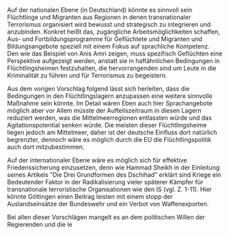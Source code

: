 Auf der nationalen Ebene (in Deutschland) könnte es sinnvoll sein Flüchtlinge und Migranten aus Regionen in denen transnationaler Terrorismus organisiert wird bewusst und strategisch zu integrieren und anzubinden. Konkret heißt das, zugängliche Arbeitsmöglichkeiten schaffen, Aus- und Fortbildungsprogramme für Geflüchtete und Migranten und Bildungsangebote speziell mit einem Fokus auf sprachliche Kompetenz. Den wie das Beispiel von Anis Amri zeigen, muss spezifisch Geflüchten eine Perspektive aufgezeigt werden, anstatt sie in haftähnlichen Bedingungen in Flüchtlingsheimen festzuhalten, die hervorrangenden sind um Leute in die Kriminalität zu führen und für Terrorismus zu begeistern.

Aus dem vorigen Vorschlag folgend lässt sich herleiten, dass die Bedingungen in den Flüchtlingslagern anzupassen eine weitere sinnvolle Maßnahme sein könnte. Im Detail wären Eben auch hier Sprachangebote möglich aber vor Allem müsste der Aufteilszeitraum in diesen Lagern reduziert werden, was die Mittelmeerregionen entlassten würde und das Agitationspotential senken würde. Die meisten dieser Flüchtlingsheime liegen jedoch am Mittelmeer, daher ist der deutsche Einfluss dort natürlich begrenzter, dennoch wäre es möglich durch die EU die Flüchtlingspolitik auch dort mitzubestimmen.

Auf der internationaler Ebene wäre es möglich sich für effektive Friedenssicherung einzusetzen, denn wie Hammad Sheikh in der Einleitung seines Artikels "Die Drei Grundformen des Dschihad" erklärt sind Kriege ein Bedeutender Faktor in der Radikalisierung vieler späterer Kämpfer für transnationale terroristische Organisationen wie den IS (vgl. Z. 1-11). Hier könnte Göttingen einen Beitrag leisten mit einem stopp der Auslandseinsätze der Bundeswehr und ein Verbot von Waffenexporten. 

Bei allen dieser Vorschlägen mangelt es an dem politischen Willen der Regierenden und die le